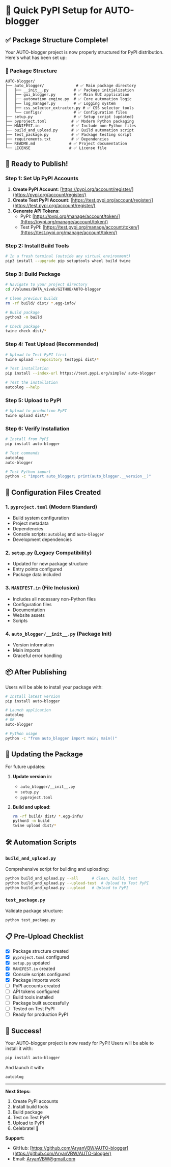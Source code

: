 # 🚀 Quick PyPI Setup for AUTO-blogger

## ✅ Package Structure Complete!

Your AUTO-blogger project is now properly structured for PyPI distribution. Here's what has been set up:

### 📁 Package Structure
```
AUTO-blogger/
├── auto_blogger/              # ✅ Main package directory
│   ├── __init__.py           # ✅ Package initialization
│   ├── gui_blogger.py        # ✅ Main GUI application
│   ├── automation_engine.py  # ✅ Core automation logic
│   ├── log_manager.py        # ✅ Logging system
│   ├── css_selector_extractor.py # ✅ CSS selector tools
│   └── configs/              # ✅ Configuration files
├── setup.py                  # ✅ Setup script (updated)
├── pyproject.toml           # ✅ Modern Python packaging
├── MANIFEST.in              # ✅ Include non-Python files
├── build_and_upload.py      # ✅ Build automation script
├── test_package.py          # ✅ Package testing script
├── requirements.txt         # ✅ Dependencies
├── README.md               # ✅ Project documentation
└── LICENSE                 # ✅ License file
```

## 🎯 Ready to Publish!

### Step 1: Set Up PyPI Accounts

1. **Create PyPI Account**: [https://pypi.org/account/register/](https://pypi.org/account/register/)
2. **Create Test PyPI Account**: [https://test.pypi.org/account/register/](https://test.pypi.org/account/register/)
3. **Generate API Tokens**:
   - PyPI: [https://pypi.org/manage/account/token/](https://pypi.org/manage/account/token/)
   - Test PyPI: [https://test.pypi.org/manage/account/token/](https://test.pypi.org/manage/account/token/)

### Step 2: Install Build Tools

```bash
# In a fresh terminal (outside any virtual environment)
pip3 install --upgrade pip setuptools wheel build twine
```

### Step 3: Build Package

```bash
# Navigate to your project directory
cd /Volumes/DATA_vivek/GITHUB/AUTO-blogger

# Clean previous builds
rm -rf build/ dist/ *.egg-info/

# Build package
python3 -m build

# Check package
twine check dist/*
```

### Step 4: Test Upload (Recommended)

```bash
# Upload to Test PyPI first
twine upload --repository testpypi dist/*

# Test installation
pip install --index-url https://test.pypi.org/simple/ auto-blogger

# Test the installation
autoblog --help
```

### Step 5: Upload to PyPI

```bash
# Upload to production PyPI
twine upload dist/*
```

### Step 6: Verify Installation

```bash
# Install from PyPI
pip install auto-blogger

# Test commands
autoblog
auto-blogger

# Test Python import
python -c "import auto_blogger; print(auto_blogger.__version__)"
```

## 🔧 Configuration Files Created

### 1. `pyproject.toml` (Modern Standard)
- Build system configuration
- Project metadata
- Dependencies
- Console scripts: `autoblog` and `auto-blogger`
- Development dependencies

### 2. `setup.py` (Legacy Compatibility)
- Updated for new package structure
- Entry points configured
- Package data included

### 3. `MANIFEST.in` (File Inclusion)
- Includes all necessary non-Python files
- Configuration files
- Documentation
- Website assets
- Scripts

### 4. `auto_blogger/__init__.py` (Package Init)
- Version information
- Main imports
- Graceful error handling

## 📦 After Publishing

Users will be able to install your package with:

```bash
# Install latest version
pip install auto-blogger

# Launch application
autoblog
# OR
auto-blogger

# Python usage
python -c "from auto_blogger import main; main()"
```

## 🔄 Updating the Package

For future updates:

1. **Update version** in:
   - `auto_blogger/__init__.py`
   - `setup.py` 
   - `pyproject.toml`

2. **Build and upload**:
   ```bash
   rm -rf build/ dist/ *.egg-info/
   python3 -m build
   twine upload dist/*
   ```

## 🛠️ Automation Scripts

### `build_and_upload.py`
Comprehensive script for building and uploading:
```bash
python build_and_upload.py --all      # Clean, build, test
python build_and_upload.py --upload-test  # Upload to Test PyPI
python build_and_upload.py --upload   # Upload to PyPI
```

### `test_package.py`
Validate package structure:
```bash
python test_package.py
```

## 📋 Pre-Upload Checklist

- [x] Package structure created
- [x] `pyproject.toml` configured
- [x] `setup.py` updated
- [x] `MANIFEST.in` created
- [x] Console scripts configured
- [x] Package imports work
- [ ] PyPI accounts created
- [ ] API tokens configured
- [ ] Build tools installed
- [ ] Package built successfully
- [ ] Tested on Test PyPI
- [ ] Ready for production PyPI

## 🎉 Success!

Your AUTO-blogger project is now ready for PyPI! Users will be able to install it with:

```bash
pip install auto-blogger
```

And launch it with:

```bash
autoblog
```

---

**Next Steps:**
1. Create PyPI accounts
2. Install build tools
3. Build package
4. Test on Test PyPI
5. Upload to PyPI
6. Celebrate! 🎉

**Support:**
- GitHub: [https://github.com/AryanVBW/AUTO-blogger](https://github.com/AryanVBW/AUTO-blogger)
- Email: AryanVBW@gmail.com